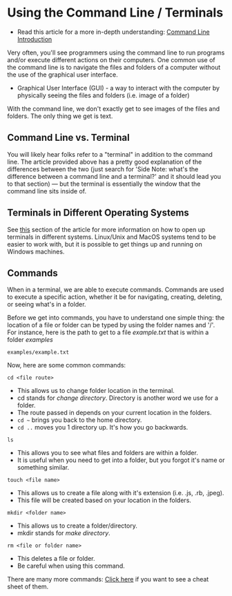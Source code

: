# Using the Command Line / Terminals
* Read this article for a more in-depth understanding: [Command Line Introduction](https://developer.mozilla.org/en-US/docs/Learn/Tools_and_testing/Understanding_client-side_tools/Command_line#welcome_to_the_terminal)

Very often, you'll see programmers using the command line to run programs and/or execute different actions on their computers. One common use of the command line is to navigate the files and folders of a computer without the use of the graphical user interface.
- Graphical User Interface (GUI) - a way to interact with the computer by physically seeing the files and folders (i.e. image of a folder)
  
With the command line, we don't exactly get to see images of the files and folders. The only thing we get is text.

## Command Line vs. Terminal
You will likely hear folks refer to a "terminal" in addition to the command line. The article provided above has a pretty good explanation of the differences between the two (just search for 'Side Note: what's the difference between a command line and a terminal?' and it should lead you to that section) — but the terminal is essentially the window that the command line sits inside of.

## Terminals in Different Operating Systems
See [this](https://developer.mozilla.org/en-US/docs/Learn/Tools_and_testing/Understanding_client-side_tools/Command_line#how_do_you_access_the_terminal) section of the article for more information on how to open up terminals in different systems. Linux/Unix and MacOS systems tend to be easier to work with, but it is possible to get things up and running on Windows machines.

## Commands
When in a terminal, we are able to execute commands. Commands are used to execute a specific action, whether it be for navigating, creating, deleting, or seeing what's in a folder.
  
Before we get into commands, you have to understand one simple thing: the location of a file or folder can be typed by using the folder names and '/'. For instance, here is the path to get to a file *example.txt* that is within a folder *examples*
```
examples/example.txt
```

Now, here are some common commands:
  
`cd <file route>` 
- This allows us to change folder location in the terminal.
- cd stands for *change directory*. Directory is another word we use for a folder.
- The route passed in depends on your current location in the folders.
- `cd ~` brings you back to the home directory.
- `cd ..` moves you 1 directory up. It's how you go backwards.

`ls`
- This allows you to see what files and folders are within a folder.
- It is useful when you need to get into a folder, but you forgot it's name or something similar.
  
`touch <file name>`
- This allows us to create a file along with it's extension (i.e. .js, .rb, .jpeg).
- This file will be created based on your location in the folders.

`mkdir <folder name>`
- This allows us to create a folder/directory.
- mkdir stands for *make directory*.
  
`rm <file or folder name>`
- This deletes a file or folder.
- Be careful when using this command.
  
There are many more commands: [Click here](https://www.git-tower.com/blog/command-line-cheat-sheet/) if you want to see a cheat sheet of them.
